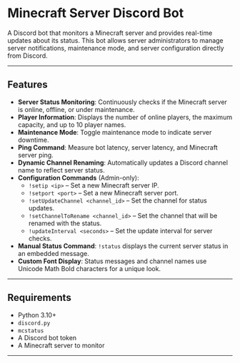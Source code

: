 # Minecraft Server Discord Bot

A Discord bot that monitors a Minecraft server and provides real-time updates about its status. This bot allows server administrators to manage server notifications, maintenance mode, and server configuration directly from Discord.

---

## Features

- **Server Status Monitoring**: Continuously checks if the Minecraft server is online, offline, or under maintenance.
- **Player Information**: Displays the number of online players, the maximum capacity, and up to 10 player names.
- **Maintenance Mode**: Toggle maintenance mode to indicate server downtime.
- **Ping Command**: Measure bot latency, server latency, and Minecraft server ping.
- **Dynamic Channel Renaming**: Automatically updates a Discord channel name to reflect server status.
- **Configuration Commands** (Admin-only):
  - `!setip <ip>` – Set a new Minecraft server IP.
  - `!setport <port>` – Set a new Minecraft server port.
  - `!setUpdateChannel <channel_id>` – Set the channel for status updates.
  - `!setChannelToRename <channel_id>` – Set the channel that will be renamed with the status.
  - `!updateInterval <seconds>` – Set the update interval for server checks.
- **Manual Status Command**: `!status` displays the current server status in an embedded message.
- **Custom Font Display**: Status messages and channel names use Unicode Math Bold characters for a unique look.

---

## Requirements

- Python 3.10+
- `discord.py`
- `mcstatus`
- A Discord bot token
- A Minecraft server to monitor

---
